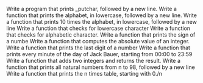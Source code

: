 Write a program that prints _putchar, followed by a new line.
Write a function that prints the alphabet, in lowercase, followed by a new line.
Write a function that prints 10 times the alphabet, in lowercase, followed by a new line
Write a function that checks for lowercase character
Write a function that checks for alphabetic character.
Write a function that prints the sign of a numbe
Write a function that computes the absolute value of an integer.
Write a function that prints the last digit of a number
Write a function that prints every minute of the day of Jack Bauer, starting from 00:00 to 23:59
Write a function that adds two integers and returns the result.
Write a function that prints all natural numbers from n to 98, followed by a new line
Write a function that prints the n times table, starting with 0./n
